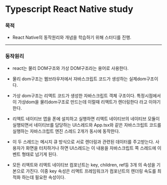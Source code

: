 # Typescript React Native study

### 목적

- React Native의 동작원리와 개념을 학습하기 위해 스터디를 진행.

---

### 동작원리

- react는 물리 DOM구조와 가상 DOM구조라는 용어로 사용한다.
- 물리 dom구조는 웹브라우저에서 자바스크립트 코드가 생성하는 실제dom구조이다.
- 가상 dom구조는 리액트 코드가 생성한 자바스크립트 객체 구조이다. 특정시점에서 이 가상dom을 물리dom구조로 만드는데 이럴때 리액트가 렌더링한다 라고 이야기한다.
- 리액트 네이티브 앱을 폰에 설치하고 실행하면 리액트 네이티브의 네이티브 모듈이 실행되면서 네이티브를 담당하는 UI스레드와 App.tsx와 같은 자바스크립트 코드를 실행하는 자바스크립트 엔진 스레드 2개가 동시에 동작한다.
- 이 두 스레드는 메시지 큐 방식으로 서로 렌더링과 관련된 데이터를 주고받는다. 사용자가 화면을 터치하거나 하면 UI스레드는 이 내용을 자바스크립트 쪽 스레드에 이벤트 형태로 넘기게 된다.

- 모든 리액트와 리액트 네이티브 컴포넌트는 key, children, ref등 3개 의 속성을 기본으로 가진다. 이중 key 속성은 리액트 프레임워크가 컴포넌트의 렌더링 속도를 최적화 하는데 필요한 속성이다.
